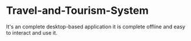 # Travel-and-Tourism-System
It's an complete desktop-based application it is complete offline and easy to interact and use it.
